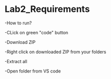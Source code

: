 # Lab2_Requirements
-How to run?

-CLick on green "code" button

-Download ZIP

-Right click on downloaded ZIP from your folders 

-Extract all

-Open folder from VS code
